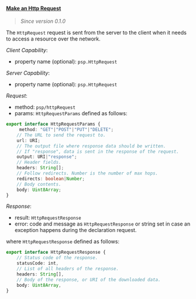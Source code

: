 #### <a href="#http_request" name="http_request" class="anchor">Make an Http Request</a>

> *Since version 0.1.0*

The `HttpRequest` request is sent from the server to the client when it needs to access a resource over the network.

*Client Capability*:

* property name (optional): `psp.HttpRequest`

*Server Capability*:

* property name (optional): `psp.HttpRequest`

*Request*:

* method: `psp/httpRequest`
* params: `HttpRequestParams` defined as follows:

<div class="anchorHolder"><a href="#HttpRequestParams" name="HttpRequestParams" class="linkableAnchor"></a></div>

```typescript
export interface HttpRequestParams {
     method: "GET"|"POST"|"PUT"|"DELETE";
    // The URL to send the request to.
    url: URI;
    // The output file where response data should be written.
    // If "response", data is sent in the response of the request.
    output: URI|"response";
    // Header fields.
    headers: String[];
    // Follow redirects. Number is the number of max hops.
    redirects: boolean|Number;
    // Body contents.
    body: Uint8Array;
}
```

*Response*:

* result: `HttpRequestResponse`
* error: code and message as `HttpRequestResponse` or string set in case an exception happens during the declaration request.

where `HttpRequestResponse` defined as follows:

<div class="anchorHolder"><a href="#HttpRequestParams" name="HttpRequestParams" class="linkableAnchor"></a></div>

```typescript
export interface HttpRequestResponse {
    // Status code of the response.
    statusCode: int,
    // List of all headers of the response.
    headers: String[],
    // Body of the response, or URI of the downloaded data.
    body: Uint8Array,
}
```
